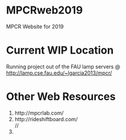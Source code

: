 # MPCRweb2019
MPCR Website for 2019

# Current WIP Location
Running project out of the FAU lamp servers @ http://lamp.cse.fau.edu/~lgarcia2013/mpcr/

# Other Web Resources
<ol>
  <li>http://mpcrlab.com/</li>
  <li>http://rideshiftboard.com/</li>
//  <li></li>
</ol>
